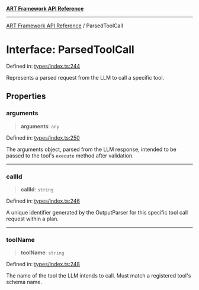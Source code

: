 [**ART Framework API Reference**](../README.md)

***

[ART Framework API Reference](../README.md) / ParsedToolCall

# Interface: ParsedToolCall

Defined in: [types/index.ts:244](https://github.com/hashangit/ART/blob/d99cb328093f6dec701b3289d82d5abbf64a3736/src/types/index.ts#L244)

Represents a parsed request from the LLM to call a specific tool.

## Properties

### arguments

> **arguments**: `any`

Defined in: [types/index.ts:250](https://github.com/hashangit/ART/blob/d99cb328093f6dec701b3289d82d5abbf64a3736/src/types/index.ts#L250)

The arguments object, parsed from the LLM response, intended to be passed to the tool's `execute` method after validation.

***

### callId

> **callId**: `string`

Defined in: [types/index.ts:246](https://github.com/hashangit/ART/blob/d99cb328093f6dec701b3289d82d5abbf64a3736/src/types/index.ts#L246)

A unique identifier generated by the OutputParser for this specific tool call request within a plan.

***

### toolName

> **toolName**: `string`

Defined in: [types/index.ts:248](https://github.com/hashangit/ART/blob/d99cb328093f6dec701b3289d82d5abbf64a3736/src/types/index.ts#L248)

The name of the tool the LLM intends to call. Must match a registered tool's schema name.
